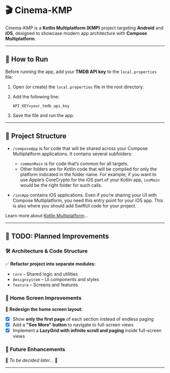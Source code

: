 # 🎬 Cinema-KMP  

Cinema-KMP is a **Kotlin Multiplatform (KMP)** project targeting **Android** and **iOS**, designed to showcase modern app architecture with **Compose Multiplatform**.  

---

## 🚀 How to Run  

Before running the app, add your **TMDB API key** to the `local.properties` file:  

1. Open (or create) the `local.properties` file in the root directory.  
2. Add the following line:  

   ```properties
   API_KEY=your_tmdb_api_key
   ```  
3. Save the file and run the app.  

---

## 📂 Project Structure  
* `/composeApp` is for code that will be shared across your Compose Multiplatform applications.
  It contains several subfolders:
  - `commonMain` is for code that’s common for all targets.
  - Other folders are for Kotlin code that will be compiled for only the platform indicated in the folder name.
    For example, if you want to use Apple’s CoreCrypto for the iOS part of your Kotlin app,
    `iosMain` would be the right folder for such calls.

* `/iosApp` contains iOS applications. Even if you’re sharing your UI with Compose Multiplatform, 
  you need this entry point for your iOS app. This is also where you should add SwiftUI code for your project.


Learn more about [Kotlin Multiplatform](https://www.jetbrains.com/help/kotlin-multiplatform-dev/get-started.html)…

---

## 📌 TODO: Planned Improvements  

### 🛠 **Architecture & Code Structure**  
✅ **Refactor project into separate modules:**  
- `core` – Shared logic and utilities  
- `designsystem` – UI components and styles  
- `feature` – Screens and features  

### 🎨 **Home Screen Improvements**
🔹 **Redesign the home screen layout:**
- [x] Show **only the first page** of each section instead of endless paging
- [x] Add a **"See More" button** to navigate to full-screen views
- [x] Implement a **LazyGrid with infinite scroll and paging** inside full-screen views 

### 🚀 **Future Enhancements**  
📌 *To be decided later...* 🤔  

---
